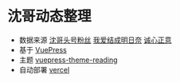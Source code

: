 # 沈哥动态整理

- 数据来源 [沈哥头号粉丝](http://www.coolapk.com/u/4124347) [我爱结成明日奈](http://www.coolapk.com/u/1772977) [诚心正意](http://www.coolapk.com/u/702743)
- 基于 [VuePress](https://vuepress.vuejs.org/)
- 主题 [vuepress-theme-reading](https://github.com/okarin1/vuepress-theme-reading)
- 自动部署 [vercel](https://vercel.com/)

